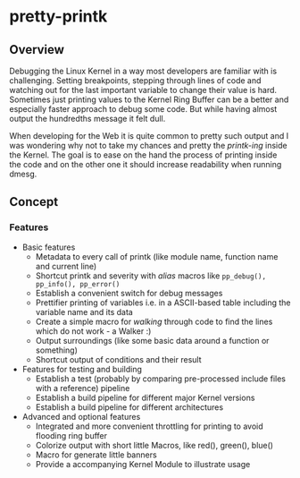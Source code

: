 # pretty-printk

## Overview

Debugging the Linux Kernel in a way most developers are familiar with is challenging. Setting breakpoints,
stepping through lines of code and watching out for the last important variable to change their value is hard.
Sometimes just printing values to the Kernel Ring Buffer can be a better and especially faster approach to
debug some code. But while having almost output the hundredths message it felt dull.

When developing for the Web it is quite common to pretty such output and I was wondering why not to take my
chances and pretty the *printk-ing* inside the Kernel. The goal is to ease on the hand the process of printing
inside the code and on the other one it should increase readability when running dmesg.

## Concept

### Features

- Basic features
  - Metadata to every call of printk (like module name, function name and current line)
  - Shortcut printk and severity with *alias* macros like `pp_debug(), pp_info(), pp_error()`
  - Establish a convenient switch for debug messages
  - Prettifier printing of variables i.e. in a ASCII-based table including the variable name and its data
  - Create a simple macro for *walking* through code to find the lines which do not work - a Walker :)
  - Output surroundings (like some basic data around a function or something)
  - Shortcut output of conditions and their result
- Features for testing and building
  - Establish a test (probably by comparing pre-processed include files with a reference) pipeline
  - Establish a build pipeline for different major Kernel versions
  - Establish a build pipeline for different architectures
- Advanced and optional features
  - Integrated and more convenient throttling for printing to avoid flooding ring buffer
  - Colorize output with short little Macros, like red(), green(), blue()
  - Macro for generate little banners
  - Provide a accompanying Kernel Module to illustrate usage
